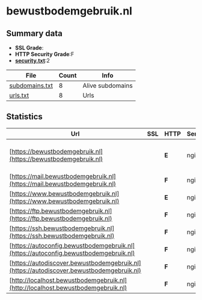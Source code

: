 

# bewustbodemgebruik.nl
## Summary data


 - **SSL Grade**:
 - **HTTP Security Grade**:F
 - **[security.txt](https://www.digitaleoverheid.nl/nieuws/standaard-security-txt-nu-verplicht-voor-overheid/)**:2


| File       | Count | Info |
|------------|-------|------|
|[subdomains.txt](/data/bewustbodemgebruik.nl/subdomains.txt)|8|Alive subdomains|
|[urls.txt](/data/bewustbodemgebruik.nl/urls.txt)|8|Urls|


## Statistics


| Url | SSL | HTTP | Server | Cookie | HSTS | CORS | CTO | CSP | XFO | XXP | RP |FP| Tech |Title |
|--------|-------|-------|------|------|------|------|------|------|------|------|------|------|------|------|
|[https://bewustbodemgebruik.nl](https://bewustbodemgebruik.nl)| | **E**|nginx| | | | | | | :white_check_mark: | :white_check_mark: | |MySQL Nginx PHP SiteGround WordPress|Bewust Bodemgebr...|
|[https://mail.bewustbodemgebruik.nl](https://mail.bewustbodemgebruik.nl)| | **F**|nginx| | | | | | | | :white_check_mark: | |Nginx|This is the defa...|
|[https://www.bewustbodemgebruik.nl](https://www.bewustbodemgebruik.nl)| | **E**|nginx| | | | | | | :white_check_mark: | :white_check_mark: | |Nginx SiteGround||
|[https://ftp.bewustbodemgebruik.nl](https://ftp.bewustbodemgebruik.nl)| | **F**|nginx| | | | | | | | :white_check_mark: | |Nginx|This is the defa...|
|[https://ssh.bewustbodemgebruik.nl](https://ssh.bewustbodemgebruik.nl)| | **F**|nginx| | | | | | | | :white_check_mark: | |Nginx|This is the defa...|
|[https://autoconfig.bewustbodemgebruik.nl](https://autoconfig.bewustbodemgebruik.nl)| | **F**|nginx| | | | | | | | :white_check_mark: | |Nginx|This is the defa...|
|[https://autodiscover.bewustbodemgebruik.nl](https://autodiscover.bewustbodemgebruik.nl)| | **F**|nginx| | | | | | | | :white_check_mark: | |Nginx|This is the defa...|
|[http://localhost.bewustbodemgebruik.nl](http://localhost.bewustbodemgebruik.nl)| | **F**|nginx|:o: | | | | | :white_check_mark: | :white_check_mark: | :white_check_mark: | |Laravel Nginx PHP|Weakpass|


